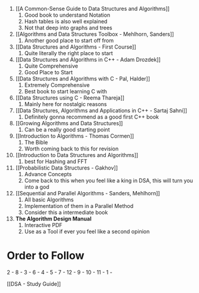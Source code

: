 1. [[A Common-Sense Guide to Data Structures and Algorithms]]
	1. Good book to understand Notation
	2. Hash tables is also well explained
	3. Not that deep into graphs and trees
2.  [[Algorithms and Data Structures Toolbox - Mehlhorn, Sanders]]
	1. Another good place to start off from
3. [[Data Structures and Algorithms - First Course]]
	1. Quite literally the right place to start
4. [[Data Structures and Algorithms in C++ - Adam Drozdek]]
	1. Quite Comprehensive
	2. Good Place to Start
5. [[Data Structures and Algorithms with C - Pal, Halder]]
	1. Extremely Comprehensive
	2. Best book to start learning C with
6. [[Data Structures using C - Reema Thareja]]
	1. Mainly here for nostalgic reasons
7. [[Data Structures, Algorithms and Applications in C++ - Sartaj Sahni]]
	1. Definitely gonna recommend as a good first C++ book
8. [[Growing Algorithms and Data Structures]]
	1. Can be a really good starting point
9. [[Introduction to Algorithms - Thomas Cormen]]
	1. The Bible
	2. Worth coming back to this for revision
10. [[Introduction to Data Structures and Algorithms]]
	1. best for Hashing and FFT
11. [[Probabilistic Data Structures - Gakhov]]
	1. Advance Concepts
	2. Come back to this when you feel like a king in DSA, this will turn you into a god
12. [[Sequential and Parallel Algorithms - Sanders, Mehlhorn]]
	1. All basic Algorithms
	2. Implementation of them in a Parallel Method
	3. Consider this a intermediate book
13. **The Algorithm Design Manual**
	1. Interactive PDF
	2. Use as a Tool if ever you feel like a second opinion


# Order to Follow
2 - 8 -
3 - 6 -
4 - 5 - 7 - 12 - 
9 - 10 - 11 - 
1 - 

[[DSA - Study Guide]]